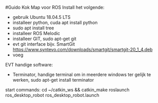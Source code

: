 #Guido Kok
Map voor ROS
Install het volgende:
- gebruik Ubuntu 18.04.5 LTS
- installeer python, cuda apt install python
- sudo apt install tree
- installeer ROS Melodic
- installeer GIT, sudo apt-get git
- evt git interface bijv. SmartGit https://www.syntevo.com/downloads/smartgit/smartgit-20_1_4.deb
- voeg

EVT handige software:
- Terminator, handige terminal om in meerdere windows ter gelijk te werken, sudo apt-get install terminator


start commands:
cd ~/catkin_ws && catkin_make
roslaunch ros_desktop_robot ros_desktop_robot.launch


